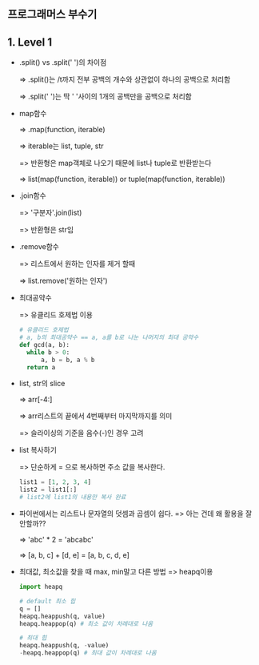 ## 프로그래머스 부수기



## 1. Level 1

- .split() vs .split(' ')의 차이점

  => .split()는 /t까지 전부 공백의 개수와 상관없이 하나의 공백으로 처리함

  => .split(' ')는 딱 ' '사이의 1개의 공백만을 공백으로 처리함



- map함수

  => .map(function, iterable)

  => iterable는 list, tuple, str

  => 반환형은 map객체로 나오기 때문에 list나 tuple로 반환받는다

  => list(map(function, iterable)) or tuple(map(function, iterable))

  

- .join함수

  => '구분자'.join(list)

  => 반환형은 str임

  

- .remove함수

  => 리스트에서 원하는 인자를 제거 할때

  => list.remove('원하는 인자')

  

- 최대공약수

  => 유클리드 호제법 이용

  ```python
  # 유클리드 호제법
  # a, b의 최대공약수 == a, a를 b로 나눈 나머지의 최대 공약수
  def gcd(a, b):
  	while b > 0:
  		a, b = b, a % b
  	return a
  ```

  

- list, str의 slice

  => arr[-4:]

  => arr리스트의 끝에서 4번째부터 마지막까지를 의미

  => 슬라이싱의 기준을 음수(-)인 경우 고려

  

- list 복사하기

  => 단순하게 = 으로 복사하면 주소 값을 복사한다.

  ```python
  list1 = [1, 2, 3, 4]
  list2 = list1[:]
  # list2에 list1의 내용만 복사 완료
  ```



- 파이썬에서는 리스트나 문자열의 덧셈과 곱셈이 쉽다. => 아는 건데 왜 활용을 잘 안할까??

  => 'abc' * 2 = 'abcabc'

  => [a, b, c] + [d, e] = [a, b, c, d, e]



- 최대값, 최소값을 찾을 때 max, min말고 다른 방법 => heapq이용

  ```python
  import heapq
  
  # default 최소 힙
  q = []
  heapq.heappush(q, value)
  heapq.heappop(q) # 최소 값이 차례대로 나옴
  
  # 최대 힙
  heapq.heappush(q, -value)
  -heapq.heappop(q) # 최대 값이 차례대로 나옴
  
  ```

  